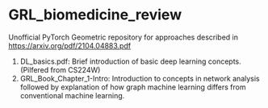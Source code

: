 # GRL_biomedicine_review
Unofficial PyTorch Geometric repository for approaches described in https://arxiv.org/pdf/2104.04883.pdf

1. DL_basics.pdf: Brief introduction of basic deep learning concepts. (Pilfered from CS224W)
2. GRL_Book_Chapter_1-Intro: Introduction to concepts in network analysis followed by explanation of how graph machine learning differs from conventional machine learning.
